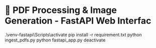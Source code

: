 # 🚀 PDF Processing & Image Generation - FastAPI Web Interfac
.\venv-fastapi\Scripts\activate
pip install -r requirement.txt
python ingest_pdfs.py
python fastapi_app.py
deactivate


